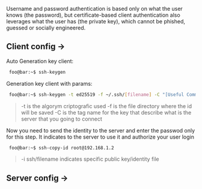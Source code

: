 Username and password authentication is based only on what the user knows (the password), but certificate-based client authentication also leverages what the user has (the private key), which cannot be phished, guessed or socially engineered.

## Client config ->

Auto Generation key client:
````bash
 foo@bar:~$ ssh-keygen 
````

Generation key client with params:
````bash
 foo@bar:~$ ssh-keygen -t ed25519 -f ~/.ssh/[filename] -C "[Useful Comment]"
````

> -t is the algorym criptografic used
> -f is the file directory where the id will be saved
> -C is the tag name for the key that describe what is the server that you going to connect

Now you need to send the identity to the server and enter the passwod only for this step. It indicates to the server to use it and authorize your user login
````bash
 foo@bar:~$ ssh-copy-id root@192.168.1.2
````

> -i ssh/filename indicates specific public key/identity file

## Server config ->


